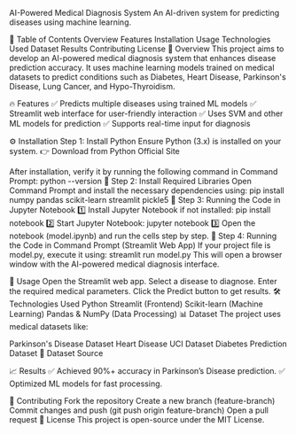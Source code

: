 AI-Powered Medical Diagnosis System
An AI-driven system for predicting diseases using machine learning.

📖 Table of Contents
Overview
Features
Installation
Usage
Technologies Used
Dataset
Results
Contributing
License
📌 Overview
This project aims to develop an AI-powered medical diagnosis system that enhances disease prediction accuracy. It uses machine learning models trained on medical datasets to predict conditions such as Diabetes, Heart Disease, Parkinson's Disease, Lung Cancer, and Hypo-Thyroidism.

🔥 Features
✅ Predicts multiple diseases using trained ML models
✅ Streamlit web interface for user-friendly interaction
✅ Uses SVM and other ML models for prediction
✅ Supports real-time input for diagnosis

⚙️ Installation
Step 1: Install Python
Ensure Python (3.x) is installed on your system.
👉 Download from Python Official Site

After installation, verify it by running the following command in Command Prompt:
python --version
🔹 Step 2: Install Required Libraries
Open Command Prompt and install the necessary dependencies using:
pip install numpy pandas scikit-learn streamlit pickle5
🔹 Step 3: Running the Code in Jupyter Notebook
1️⃣ Install Jupyter Notebook if not installed:
  pip install notebook
2️⃣ Start Jupyter Notebook:
jupyter notebook
3️⃣ Open the notebook (model.ipynb) and run the cells step by step.
🔹 Step 4: Running the Code in Command Prompt (Streamlit Web App)
If your project file is model.py, execute it using:
streamlit run model.py
This will open a browser window with the AI-powered medical diagnosis interface.

🚀 Usage
Open the Streamlit web app.
Select a disease to diagnose.
Enter the required medical parameters.
Click the Predict button to get results.
🛠 Technologies Used
Python
Streamlit (Frontend)
Scikit-learn (Machine Learning)
Pandas & NumPy (Data Processing)
📊 Dataset
The project uses medical datasets like:

Parkinson's Disease Dataset
Heart Disease UCI Dataset
Diabetes Prediction Dataset
🔗 Dataset Source

📈 Results
✅ Achieved 90%+ accuracy in Parkinson’s Disease prediction.
✅ Optimized ML models for fast processing.

🤝 Contributing
Fork the repository
Create a new branch (feature-branch)
Commit changes and push (git push origin feature-branch)
Open a pull request
📜 License
This project is open-source under the MIT License.

